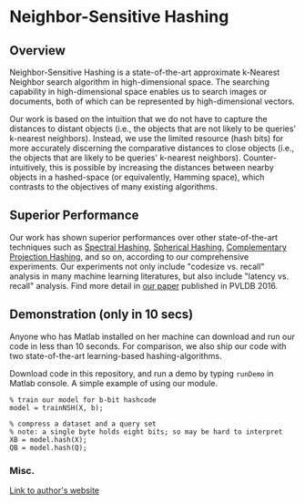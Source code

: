 # Neighbor-Sensitive Hashing

## Overview

Neighbor-Sensitive Hashing is a state-of-the-art approximate k-Nearest Neighbor search algorithm in high-dimensional space. The searching capability in high-dimensional space enables us to search images or documents, both of which can be represented by high-dimensional vectors.

Our work is based on the intuition that we do not have to capture the distances to distant objects (i.e., the objects that are not likely to be queries' k-nearest neighbors). Instead, we use the limited resource (hash bits) for more accurately discerning the comparative distances to close objects (i.e., the objects that are likely to be queries' k-nearest neighbors). Counter-intuitively, this is possible by increasing the distances between nearby objects in a hashed-space (or equivalently, Hamming space), which contrasts to the objectives of many existing algorithms.

## Superior Performance

Our work has shown superior performances over other state-of-the-art techniques such as [Spectral Hashing](http://papers.nips.cc/paper/3383-spectral-hashing), [Spherical Hashing](http://ieeexplore.ieee.org/xpls/abs_all.jsp?arnumber=6248024), [Complementary Projection Hashing](http://ieeexplore.ieee.org/xpls/abs_all.jsp?arnumber=6751141), and so on, according to our comprehensive experiments. Our experiments not only include "codesize vs. recall" analysis in many machine learning literatures, but also include "latency vs. recall" analysis. Find more detail in [our paper](http://www.vldb.org/pvldb/vol9/p144-park.pdf) published in PVLDB 2016.

## Demonstration (only in 10 secs)

Anyone who has Matlab installed on her machine can download and run our code in less than 10 seconds. For comparison, we also ship our code with two state-of-the-art learning-based hashing-algorithms.

Download code in this repository, and run a demo by typing `runDemo` in Matlab console.
A simple example of using our module.

    % train our model for b-bit hashcode
    model = trainNSH(X, b);

    % compress a dataset and a query set
    % note: a single byte holds eight bits; so may be hard to interpret
    XB = model.hash(X);
    QB = model.hash(Q);

### Misc.

[Link to author's website](http://yongjoopark.com)

